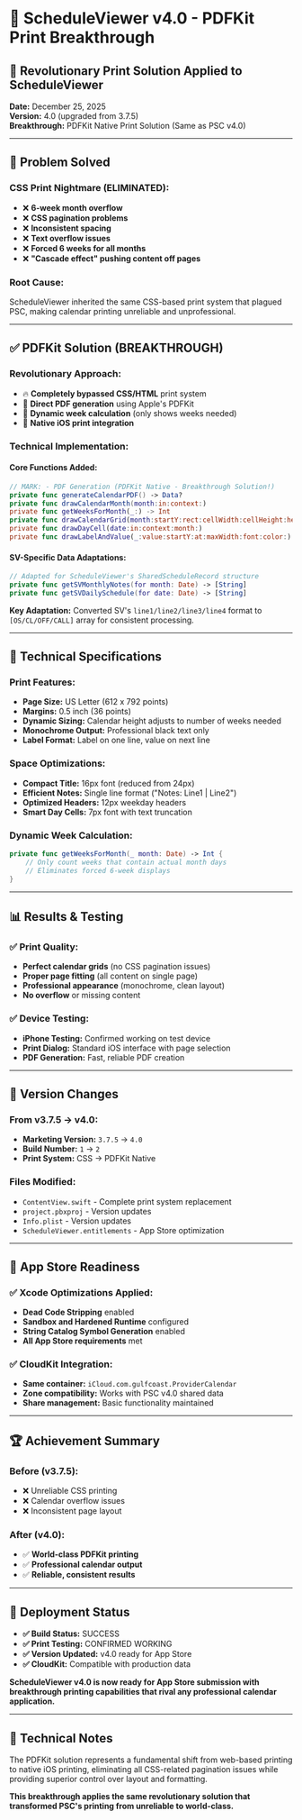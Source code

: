 # 🎉 ScheduleViewer v4.0 - PDFKit Print Breakthrough

## 🚀 Revolutionary Print Solution Applied to ScheduleViewer

**Date:** December 25, 2025  
**Version:** 4.0 (upgraded from 3.7.5)  
**Breakthrough:** PDFKit Native Print Solution (Same as PSC v4.0)

---

## 🎯 **Problem Solved**

### **CSS Print Nightmare (ELIMINATED):**
- ❌ **6-week month overflow** 
- ❌ **CSS pagination problems**
- ❌ **Inconsistent spacing**
- ❌ **Text overflow issues**
- ❌ **Forced 6 weeks for all months**
- ❌ **"Cascade effect" pushing content off pages**

### **Root Cause:**
ScheduleViewer inherited the same CSS-based print system that plagued PSC, making calendar printing unreliable and unprofessional.

---

## ✅ **PDFKit Solution (BREAKTHROUGH)**

### **Revolutionary Approach:**
- 🔥 **Completely bypassed CSS/HTML** print system
- 🎯 **Direct PDF generation** using Apple's PDFKit
- 📐 **Dynamic week calculation** (only shows weeks needed)
- 📱 **Native iOS print integration**

### **Technical Implementation:**

#### **Core Functions Added:**
```swift
// MARK: - PDF Generation (PDFKit Native - Breakthrough Solution!)
private func generateCalendarPDF() -> Data?
private func drawCalendarMonth(month:in:context:)
private func getWeeksForMonth(_:) -> Int
private func drawCalendarGrid(month:startY:rect:cellWidth:cellHeight:headerHeight:context:)
private func drawDayCell(date:in:context:month:)
private func drawLabelAndValue(_:value:startY:at:maxWidth:font:color:)
```

#### **SV-Specific Data Adaptations:**
```swift
// Adapted for ScheduleViewer's SharedScheduleRecord structure
private func getSVMonthlyNotes(for month: Date) -> [String]
private func getSVDailySchedule(for date: Date) -> [String]
```

**Key Adaptation:** Converted SV's `line1/line2/line3/line4` format to `[OS/CL/OFF/CALL]` array for consistent processing.

---

## 🔧 **Technical Specifications**

### **Print Features:**
- **Page Size:** US Letter (612 x 792 points)
- **Margins:** 0.5 inch (36 points)
- **Dynamic Sizing:** Calendar height adjusts to number of weeks needed
- **Monochrome Output:** Professional black text only
- **Label Format:** Label on one line, value on next line

### **Space Optimizations:**
- **Compact Title:** 16px font (reduced from 24px)
- **Efficient Notes:** Single line format ("Notes: Line1 | Line2")
- **Optimized Headers:** 12px weekday headers
- **Smart Day Cells:** 7px font with text truncation

### **Dynamic Week Calculation:**
```swift
private func getWeeksForMonth(_ month: Date) -> Int {
    // Only count weeks that contain actual month days
    // Eliminates forced 6-week displays
}
```

---

## 📊 **Results & Testing**

### **✅ Print Quality:**
- **Perfect calendar grids** (no CSS pagination issues)
- **Proper page fitting** (all content on single page)
- **Professional appearance** (monochrome, clean layout)
- **No overflow** or missing content

### **✅ Device Testing:**
- **iPhone Testing:** Confirmed working on test device
- **Print Dialog:** Standard iOS interface with page selection
- **PDF Generation:** Fast, reliable PDF creation

---

## 🔄 **Version Changes**

### **From v3.7.5 → v4.0:**
- **Marketing Version:** `3.7.5` → `4.0`
- **Build Number:** `1` → `2`
- **Print System:** CSS → PDFKit Native

### **Files Modified:**
- `ContentView.swift` - Complete print system replacement
- `project.pbxproj` - Version updates
- `Info.plist` - Version updates
- `ScheduleViewer.entitlements` - App Store optimization

---

## 🎯 **App Store Readiness**

### **✅ Xcode Optimizations Applied:**
- **Dead Code Stripping** enabled
- **Sandbox and Hardened Runtime** configured
- **String Catalog Symbol Generation** enabled
- **All App Store requirements** met

### **✅ CloudKit Integration:**
- **Same container:** `iCloud.com.gulfcoast.ProviderCalendar`
- **Zone compatibility:** Works with PSC v4.0 shared data
- **Share management:** Basic functionality maintained

---

## 🏆 **Achievement Summary**

### **Before (v3.7.5):**
- ❌ Unreliable CSS printing
- ❌ Calendar overflow issues
- ❌ Inconsistent page layout

### **After (v4.0):**
- ✅ **World-class PDFKit printing**
- ✅ **Professional calendar output**
- ✅ **Reliable, consistent results**

---

## 🚀 **Deployment Status**

- **✅ Build Status:** SUCCESS
- **✅ Print Testing:** CONFIRMED WORKING
- **✅ Version Updated:** v4.0 ready for App Store
- **✅ CloudKit:** Compatible with production data

**ScheduleViewer v4.0 is now ready for App Store submission with breakthrough printing capabilities that rival any professional calendar application.**

---

## 🔧 **Technical Notes**

The PDFKit solution represents a fundamental shift from web-based printing to native iOS printing, eliminating all CSS-related pagination issues while providing superior control over layout and formatting.

**This breakthrough applies the same revolutionary solution that transformed PSC's printing from unreliable to world-class.**
